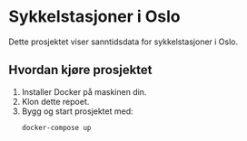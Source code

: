 # Sykkelstasjoner i Oslo

Dette prosjektet viser sanntidsdata for sykkelstasjoner i Oslo.

## Hvordan kjøre prosjektet

1. Installer Docker på maskinen din.
2. Klon dette repoet.
3. Bygg og start prosjektet med:
   ```bash
   docker-compose up